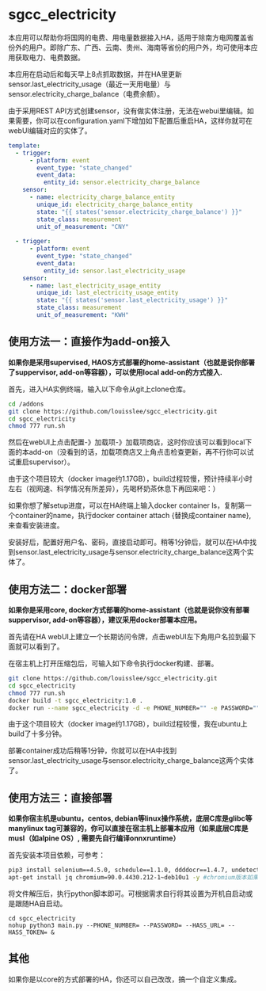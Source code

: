 # sgcc_electricity

本应用可以帮助你将国网的电费、用电量数据接入HA，适用于除南方电网覆盖省份外的用户。即除广东、广西、云南、贵州、海南等省份的用户外，均可使用本应用获取电力、电费数据。

本应用在启动后和每天早上8点抓取数据，并在HA里更新sensor.last_electricity_usage（最近一天用电量）与sensor.electricity_charge_balance（电费余额）。

由于采用REST API方式创建sensor，没有做实体注册，无法在webui里编辑。如果需要，你可以在configuration.yaml下增加如下配置后重启HA，这样你就可在webUI编辑对应的实体了。

```yaml
template:
  - trigger:
      - platform: event
        event_type: "state_changed"
        event_data: 
          entity_id: sensor.electricity_charge_balance
    sensor:
      - name: electricity_charge_balance_entity
        unique_id: electricity_charge_balance_entity
        state: "{{ states('sensor.electricity_charge_balance') }}"
        state_class: measurement
        unit_of_measurement: "CNY"
 
  - trigger:
      - platform: event
        event_type: "state_changed"
        event_data: 
          entity_id: sensor.last_electricity_usage
    sensor:
      - name: last_electricity_usage_entity
        unique_id: last_electricity_usage_entity
        state: "{{ states('sensor.last_electricity_usage') }}"
        state_class: measurement
        unit_of_measurement: "KWH"
```

## 使用方法一：直接作为add-on接入

__如果你是采用supervised, HAOS方式部署的home-assistant（也就是说你部署了suppervisor, add-on等容器），可以使用local add-on的方式接入.__

首先，进入HA实例终端，输入以下命令从git上clone仓库。

```bash
cd /addons
git clone https://github.com/louisslee/sgcc_electricity.git
cd sgcc_electricity
chmod 777 run.sh
```

然后在webUI上点击配置-》加载项-》加载项商店，这时你应该可以看到local下面的本add-on（没看到的话，加载项商店又上角点击检查更新，再不行你可以试试重启supervisor）。

由于这个项目较大（docker image约1.17GB），build过程较慢，预计持续半小时左右（视网速、科学情况有所差异），先喝杯奶茶休息下再回来吧：）

如果你想了解setup进度，可以在HA终端上输入docker container ls，复制第一个container的name，执行docker container attach {替换成container name},来查看安装进度。

安装好后，配置好用户名、密码，直接启动即可。稍等1分钟后，就可以在HA中找到sensor.last_electricity_usage与sensor.electricity_charge_balance这两个实体了。


## 使用方法二：docker部署

__如果你是采用core, docker方式部署的home-assistant（也就是说你没有部署suppervisor, add-on等容器），建议采用docker部署本应用。__

首先请在HA webUI上建立一个长期访问令牌，点击webUI左下角用户名拉到最下面就可以看到了。

在宿主机上打开压缩包后，可输入如下命令执行docker构建、部署。

```bash
git clone https://github.com/louisslee/sgcc_electricity.git
cd sgcc_electricity
chmod 777 run.sh
docker build -t sgcc_electricity:1.0 .
docker run --name sgcc_electricity -d -e PHONE_NUMBER="" -e PASSWORD="" -e HASS_URL="" -e HASS_TOKEN="" --restart unless-stopped sgcc/electricity:1.0 
```
由于这个项目较大（docker image约1.17GB），build过程较慢，我在ubuntu上build了十多分钟。

部署container成功后稍等1分钟，你就可以在HA中找到sensor.last_electricity_usage与sensor.electricity_charge_balance这两个实体了。

## 使用方法三：直接部署

__如果你宿主机是ubuntu，centos, debian等linux操作系统，底层C库是glibc等manylinux tag可兼容的，你可以直接在宿主机上部署本应用（如果底层C库是musl（如alpine OS）, 需要先自行编译onnxruntime）__

首先安装本项目依赖，可参考：

```bash
pip3 install selenium==4.5.0, schedule==1.1.0, ddddocr==1.4.7, undetected_webdriver==3.1.6
apt-get install jq chromium=90.0.4430.212-1~deb10u1 -y #chromium版本如果没有，可以选用系统上有的，并在const.py上修改chrom的版本，由90改成你安装的大版本。
```

将文件解压后，执行python脚本即可。可根据需求自行将其设置为开机自启动或是跟随HA自启动。

```shell
cd sgcc_electricity
nohup python3 main.py --PHONE_NUMBER= --PASSWORD= --HASS_URL= --HASS_TOKEN= &
```

## 其他

如果你是以core的方式部署的HA，你还可以自己改改，搞一个自定义集成。
